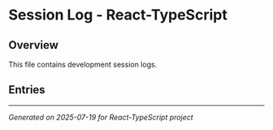 # Session Log - React-TypeScript

## Overview

This file contains development session logs.

## Entries

<!-- Entries will be added here automatically -->

---
*Generated on 2025-07-19 for React-TypeScript project*
